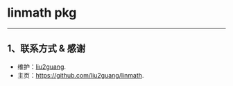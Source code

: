 # linmath pkg #
----

## 1、联系方式 & 感谢
* 维护：[liu2guang](https://github.com/liu2guang).
* 主页：https://github.com/liu2guang/linmath. 
